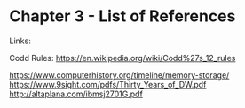 # Chapter 3 - List of References

Links:

Codd Rules: https://en.wikipedia.org/wiki/Codd%27s_12_rules

https://www.computerhistory.org/timeline/memory-storage/ https://www.9sight.com/pdfs/Thirty_Years_of_DW.pdf http://altaplana.com/ibmsj2701G.pdf
